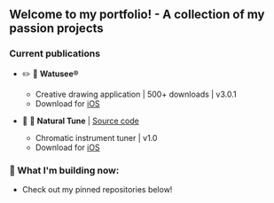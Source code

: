 ## Welcome to my portfolio! - A collection of my passion projects
### Current publications
* :pencil2: :art: **Watusee®**
  * Creative drawing application | 500+ downloads | v3.0.1
  * Download for [iOS](https://apps.apple.com/us/app/watusee/id1633847831)
  
* :musical_note: :saxophone: **Natural Tune** | [Source code](https://github.com/EvanC8/Chromatic-Tuner)
  * Chromatic instrument tuner | v1.0
  * Download for [iOS](https://apps.apple.com/us/app/natural-tune/id6745803612)

### :rocket: What I'm building now:
  * Check out my pinned repositories below!
